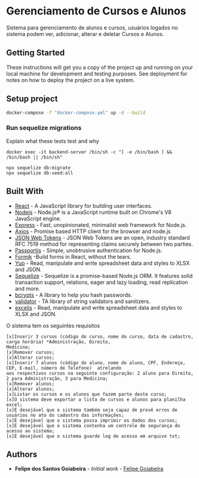 # Gerenciamento de Cursos e Alunos

Sistema para gerenciamento de alunos e cursos, usuários logados no sistema podem ver, adicionar, alterar e deletar Cursos e Alunos.

## Getting Started

These instructions will get you a copy of the project up and running on your local machine for development and testing purposes. See deployment for notes on how to deploy the project on a live system.



## Setup project

```sh
docker-compose -f "docker-compose.yml" up -d --build
```

### Run sequelize migrations

Explain what these tests test and why

```
docker exec -it backend-server /bin/sh -c "[ -e /bin/bash ] && /bin/bash || /bin/sh"

npx sequelize db:migrate
npx sequelize db:seed:all

```

## Built With
* [React](https://reactjs.org/) - A JavaScript library for building user interfaces.
* [Nodejs](https://expressjs.com/) - Node.js® is a JavaScript runtime built on Chrome's V8 JavaScript engine.
* [Express](https://expressjs.com/) - Fast, unopinionated, minimalist web framework for Node.js.
* [Axios](https://github.com/axios/axios) - Promise based HTTP client for the browser and node.js
* [JSON Web Tokens](https://jwt.io/) - JSON Web Tokens are an open, industry standard RFC 7519 method for representing claims securely between two parties.
* [Passportjs](https://rometools.github.io/rome/) - Simple, unobtrusive authentication for Node.js.
* [Formik](https://jaredpalmer.com/formik/) -Build forms in React, without the tears.
* [Yup](https://github.com/jquense/yup) - Read, manipulate and write spreadsheet data and styles to XLSX and JSON.
* [Sequelize](https://sequelize.org/) - Sequelize is a promise-based Node.js ORM. It features solid transaction support, relations, eager and lazy loading, read replication and more.
* [bcrypts](https://www.npmjs.com/package/bcrypt) - A library to help you hash passwords. 
* [validator](https://www.mysql.com/) - TA library of string validators and sanitizers.
* [exceljs](https://www.npmjs.com/package/exceljs) - Read, manipulate and write spreadsheet data and styles to XLSX and JSON.


<!-- ## Requesitos do Sistema -->
 
 O sistema tem os seguintes requisitos 
 
    [x]Inserir 3 cursos (código do curso, nome do curso, data de cadastro, carga horária) *Administração, Direito,
    Medicina;
    [x]Remover cursos;
    [x]Alterar cursos;
    [x]Inserir 7 alunos (código do aluno, nome do aluno, CPF, Endereço, CEP, E-mail, número de Telefone)  atrelando
    aos respectivos cursos na seguinte configuração: 2 aluno para Direito, 2 para Administração, 3 para Medicina;
    [x]Remover alunos;
    [x]Alterar alunos;
    [x]Listar os cursos e os alunos que fazem parte deste curso;
    [x]O sistema deve exportar a lista de cursos e alunos para planilha excel;
    [x]É desejável que o sistema também seja capaz de prevê erros de usuários no ato do cadastro das informações;
    [x]É desejável que o sistema possa imprimir os dados dos cursos;
    [x]É desejável que o sistema contenha um controle de segurança do acesso ao sistema;
    [x]É desejável que o sistema guarde log de acesso em arquivo txt;
    
## Authors

* **Felipe dos Santos Goiabeira** - *Initial work* - [Felipe Goiabeira](https://github.com/felipestgoiabeira)




